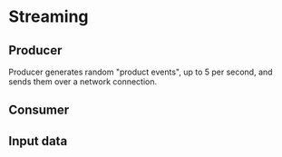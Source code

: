 # Streaming

## Producer
Producer generates random "product events", up to 5 per second, and 
sends them over a network connection.

## Consumer

## Input data
